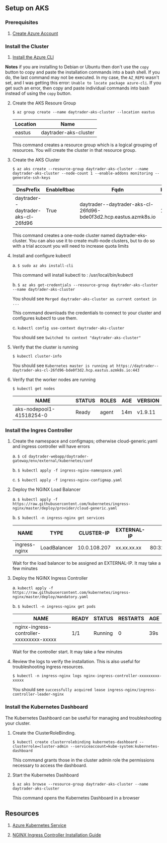 ## Setup on AKS


### Prerequisites

1.  [Create Azure Account](https://azure.microsoft.com/free/)


### Install the Cluster

1.  [Install the Azure CLI](https://docs.microsoft.com/en-us/cli/azure/install-azure-cli?view=azure-cli-latest)

**Notes** if you are installing to Debian or Ubuntu then don't use the `copy` button to copy and paste the installation commands into a bash shell. If you do, the last command may not be executed. In my case, the `AZ_REPO` wasn't set, and I was getting this error: `Unable to locate package azure-cli`. If you get such an error, then copy and paste individual commands into bash instead of using the `copy` button.
    
2.  Create the AKS Resoure Group

    `$ az group create --name daytrader-aks-cluster --location eastus`

    Location | Name
    -------- | ----
    eastus | daytrader-aks-cluster
    
    This command creates a resource group which is a logical grouping of resources. You will create the cluster in that resource group.

3.  Create the AKS Cluster

    `$ az aks create --resource-group daytrader-aks-cluster --name daytrader-aks-cluster --node-count 1 --enable-addons monitoring --generate-ssh-keys`

    DnsPrefix | EnableRbac | Fqdn | KubernetesVersion | Location | Name | NodeResourceGroup | ProvisioningState | ResourceGroup
    --------- | ---------- | ---- | ----------------- | -------- | ---- | ----------------- | ----------------- | -------------
    daytrader--daytrader-aks-cl-26fd96 | True | daytrader--daytrader-aks-cl-26fd96-bde0f3d2.hcp.eastus.azmk8s.io | 1.9.11 | eastus | daytrader-aks-cluster | MC_daytrader-aks-cluster_daytrader-aks-cluster_eastus | Succeeded | daytrader-aks-cluster

    This command creates a one-node cluster named daytrader-eks-cluster. You can also use it to create multi-node clusters, but to do so with a trial account you will need to increase quota limits
        
3.  Install and configure kubectl

    a.  `$ sudo az aks install-cli`

    This command will install kubectl to : /usr/local/bin/kubectl
    
    b.  `$ az aks get-credentials --resource-group daytrader-aks-cluster --name daytrader-aks-cluster`

    You should see `Merged daytrader-aks-cluster as current context in ...`

    This command downloads the credentials to connect to your cluster and configures kubectl to use them.

    c.  `kubectl config use-context daytrader-aks-cluster`
    
    You should see `Switched to context "daytrader-aks-cluster"`
        
5.  Verify that the cluster is running

    `$ kubectl cluster-info`
                
    You should see `Kubernetes master is running at https://daytrader--daytrader-aks-cl-26fd96-bde0f3d2.hcp.eastus.azmk8s.io:443`

6.  Verify that the worker nodes are running
     
    `$ kubectl get nodes`
            
    NAME | STATUS | ROLES | AGE | VERSION
    ---- | ------ | ----- | --- | -------
    aks-nodepool1-41518254-0 | Ready | agent | 14m | v1.9.11

### Install the Ingres Controller

1.  Create the namespace and configmaps; otherwise cloud-generic.yaml and ingress controller will have errors
        
    a.  `$ cd daytrader-webapp/daytrader-gateway/env/external/kubernetes/conf`
            
    b.  `$ kubectl apply -f ingress-nginx-namespace.yaml`
    
    c.  `$ kubectl apply -f ingress-nginx-configmap.yaml`

2.  Deploy the NGINX Load Balancer

    a.  `$ kubectl apply -f https://raw.githubusercontent.com/kubernetes/ingress-nginx/master/deploy/provider/cloud-generic.yaml`
    
    b.  `$ kubectl -n ingress-nginx get services`
                    
    NAME | TYPE | CLUSTER-IP | EXTERNAL-IP | PORT(S) | AGE
    ---- | ---- | ---------- | ----------- | ------- | ---
    ingress-nginx | LoadBalancer | 10.0.108.207 | xx.xx.xx.xx | 80:31638/TCP,443:31741/TCP | 7m8s
    
    Wait for the load balancer to be assigned an EXTERNAL-IP. It may take a few minutes
                
3.  Deploy the NGINX Ingress Controller

    a.  `kubectl apply -f https://raw.githubusercontent.com/kubernetes/ingress-nginx/master/deploy/mandatory.yaml`
    
    b.  `$ kubectl -n ingress-nginx get pods`
                    
    NAME | READY | STATUS | RESTARTS | AGE
     ---- | ----- | ------ | -------- | ---
    nginx-ingress-controller-xxxxxxxxx-xxxxx | 1/1 | Running | 0 | 39s
    
    Wait for the controller start. It may take a few minutes
    
4.  Review the logs to verify the installation. This is also useful for troubleshooting ingress resources.
                
    `$ kubectl -n ingress-nginx logs nginx-ingress-controller-xxxxxxxxx-xxxxx`
                   
    You should see `successfully acquired lease ingress-nginx/ingress-controller-leader-nginx`
                    
### Install the Kubernetes Dashboard

The Kubernetes Dashboard can be useful for managing and troubleshooting your cluster.

1.  Create the ClusterRoleBinding.

    `$ kubectl create clusterrolebinding kubernetes-dashboard --clusterrole=cluster-admin --serviceaccount=kube-system:kubernetes-dashboard`

    This command grants those in the cluster admin role the permissions necessary to access the dashboard.

2.  Start the Kubernetes Dashboard
       
    `$ az aks browse --resource-group daytrader-aks-cluster --name daytrader-aks-cluster`

    This command opens the Kubernetes Dashboard in a browser

## Resources

1.  [Azure Kubernetes Service](https://azure.microsoft.com/services/container-service/)

2.  [NGINX Ingress Controller Installation Guide](https://kubernetes.github.io/ingress-nginx/deploy/)

